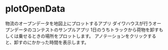 # plotOpenData
物流のオープンデータを地図上にプロットするアプリ
ダイワハウスが行うオープンデータのコンテストのサンプルアプリ
1日のうちトラックから荷物を卸すもしくは乗せるときの場所をプロットします。
アノテーションをクリックすると、卸すのにかかった時間を表示します。
